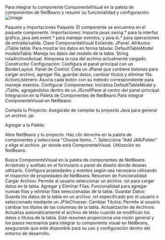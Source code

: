 Para integrar tu componente ComponenteVisual en la paleta de componentes de NetBeans y resumir su funcionalidad y configuración:
![image](https://github.com/user-attachments/assets/db1f846a-117d-4197-b9de-1a314af54f46)

Paquete y Importaciones
Paquete: El componente se encuentra en el paquete components.
Importaciones: Importa javax.swing.* para la interfaz gráfica, java.awt.event.* para manejar eventos, y java.io.* para operaciones de entrada/salida.
Clase ComponenteVisual
Extiende: JPanel.
Atributos:
JTable tabla: Para mostrar los datos en forma tabular.
DefaultTableModel modeloTabla: Maneja los datos del modelo de la tabla.
String rutaArchivoActual: Almacena la ruta del archivo actualmente cargado.
Constructor
Configuración: Configura el panel principal con un BorderLayout.
Panel de Control: Crea un JPanel que contiene botones para cargar archivo, agregar fila, guardar datos, cambiar títulos y eliminar fila.
ActionListeners: Asocia cada botón con su método correspondiente para manejar eventos.
Configurar Componentes: Inicializa DefaultTableModel y JTable, agregándolos dentro de un JScrollPane al centro del panel principal.
Integración en la Paleta de Componentes de NetBeans
Para integrar ComponenteVisual en NetBeans:

Compila tu Proyecto: Asegúrate de compilar tu proyecto Java para generar un archivo .jar.

Agregar a la Paleta:

Abre NetBeans y tu proyecto.
Haz clic derecho en la paleta de componentes y selecciona "Choose Items...".
Selecciona "Add JAR/Folder" y elige el archivo .jar donde está ComponenteVisual.
Utilización en NetBeans:

Busca ComponenteVisual en la paleta de componentes de NetBeans.
Arrástralo y suéltalo en el formulario o panel de diseño donde deseas utilizarlo.
Configura propiedades y eventos según sea necesario utilizando el inspector de propiedades de NetBeans.
Resumen de Funcionalidad
Cargar Archivo: Permite al usuario seleccionar un archivo .txt para cargar datos en la tabla.
Agregar y Eliminar Filas: Funcionalidad para agregar nuevas filas y eliminar filas seleccionadas de la tabla.
Guardar Datos: Guarda los datos de la tabla en un archivo .txt especificado por el usuario o seleccionado mediante un JFileChooser.
Cambiar Títulos: Permite al usuario cambiar los títulos de las columnas de la tabla.
Actualización de Archivos: Actualiza automáticamente el archivo de texto cuando se modifican los datos o títulos de la tabla.
Este resumen proporciona una visión general y los pasos necesarios para integrar tu componente visual en NetBeans, asegurando que esté disponible para su uso y configuración dentro del entorno de desarrollo.
 
 
  
 
   
 
  
